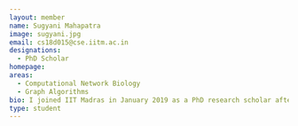 ```yaml
---
layout: member
name: Sugyani Mahapatra
image: sugyani.jpg
email: cs18d015@cse.iitm.ac.in
designations: 
  - PhD Scholar
homepage: 
areas:
  - Computational Network Biology
  - Graph Algorithms
bio: I joined IIT Madras in January 2019 as a PhD research scholar after completing Dual Degree from National Institute of Technology, Rourkela.I work with Dr. Manikandan Narayanan on centrality problems for graphs in Bioinformatics data. 
type: student
---
```

